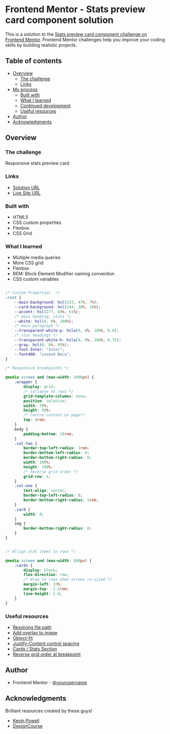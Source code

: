 # Frontend Mentor - Stats preview card component solution

This is a solution to the [Stats preview card component challenge on Frontend Mentor](https://www.frontendmentor.io/challenges/stats-preview-card-component-8JqbgoU62). Frontend Mentor challenges help you improve your coding skills by building realistic projects. 

## Table of contents

- [Overview](#overview)
  - [The challenge](#the-challenge)
  - [Links](#links)
- [My process](#my-process)
  - [Built with](#built-with)
  - [What I learned](#what-i-learned)
  - [Continued development](#continued-development)
  - [Useful resources](#useful-resources)
- [Author](#author)
- [Acknowledgments](#acknowledgments)

## Overview

### The challenge

Responsive stats preview card

### Links

- [Solution URL](https://www.frontendmentor.io/solutions/css-flexbox-and-grid-wctB-03EO)
- [Live Site URL](https://hk273.github.io/SP-Card/)


### Built with

- HTML5
- CSS custom properties
- Flexbox
- CSS Grid


### What I learned

- Multiple media queries
- More CSS grid
- Flexbox
- BEM: Block Element Modifier naming convention
- CSS custom variables


```css

/* Custom Properties  */
:root {
    --main-background: hsl(233, 47%, 7%);
    --card-background: hsl(244, 38%, 16%);
    --accent: hsl(277, 64%, 61%);
    /* main heading, stats */
    --white: hsl(0, 0%, 100%);
    /* main paragraph */
    --transparent-white-p: hsla(0, 0%, 100%, 0.6);
    /* stat headings */
    --transparent-white-h: hsla(0, 0%, 100%, 0.75);
    --gray: hsl(0, 0%, 95%);
    --font-Inter: "Inter";
    --font400: "Lexend Deca";
}


```
```css
/* Responsive breakpoints */

@media screen and (max-width: 1000px) {
    .wrapper {
        display: grid;
        /* collapse to rows */
        grid-template-columns: none;
        position: relative;
        width: 70%;
        height: 50%;
        /* Centre content on page*/
        top: 4rem;
    }
    body {
        padding-bottom: 10rem;
    }
    .col-two {
        border-top-left-radius: 1rem;
        border-bottom-left-radius: 0;
        border-bottom-right-radius: 0;
        width: 100%;
        height: 100%;
        /* Reverse grid order */
        grid-row: 1;
    }
    .col-one {
        text-align: center;
        border-top-left-radius: 0;
        border-bottom-right-radius: 1rem;
    }
    .card {
        width: 0;
    }
    img {
        border-bottom-right-radius: 0;
    }
}


/* Allign stat items in rows */

@media screen and (max-width: 600px) {
    .cards {
        display: block;
        flex-direction: row;
        /* Wrap to rows when screen re-sized */
        margin-left: 33%;
        margin-top: -2.5rem;
        line-height: 1.8;
    }
}
```


### Useful resources

- [Resolving file path](https://stackoverflow.com/questions/7327011/cant-set-background-image-in-css/7327020)
- [Add overlay to image](https://dev.to/ellen_dev/two-ways-to-achieve-an-image-colour-overlay-with-css-eio)
- [Object-fit](https://www.w3schools.com/css/css3_object-fit.asp) 
- [Justify-Content control spacing](https://stackoverflow.com/questions/42080123/controlling-the-amount-of-space-in-justify-content-space-between) 
- [Cards / Stats Section](https://codepen.io/kevinpowell/pen/LYxGNaK?editors=1100) 
- [Reverse grid order at breakpoint](https://stackoverflow.com/questions/45383042/reverse-order-of-columns-in-css-grid-layout)  


## Author

- Frontend Mentor - [@yourusername](https://www.frontendmentor.io/profile/yourusername)

## Acknowledgments

Brilliant resources created by these guys!

- [Kevin Powell](https://www.youtube.com/user/KepowOb)
- [DesignCourse](https://www.youtube.com/channel/UCVyRiMvfUNMA1UPlDPzG5Ow)

